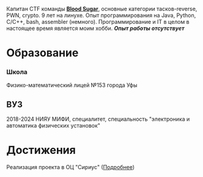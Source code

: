 Капитан CTF команды [**Blood Sugar**](https://ctftime.org/team/105798),  основные категории тасков-reverse, PWN, crypto. 9 лет на линухе. Опыт программирования на Java, Python, C/C++, bash, assembler (немного). Программирование и IT в целом в настоящее время является моим хобби.
***Опыт работы отсутствует***
# Образование
### Школа
Физико-математический лицей №153 города Уфы
## ВУЗ
2018-2024 НИЯУ МИФИ, специалитет, специальность "электроника и автоматика физических установок"
# Достижения
Реализация проекта в ОЦ "Сириус" ([Подробнее](https://github.com/IlyaAyupov/CV/blob/master/Прибор%20определения%20типа%20электрической%20нагрузки%20в%20сетях%20низкого%20напряжения.md))

